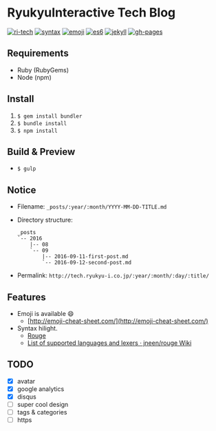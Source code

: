 # RyukyuInteractive Tech Blog
[![ri-tech](https://img.shields.io/badge/team-technology-blue.svg?style=flat)](http://tech.ryukyu-i.co.jp)
[![syntax](https://img.shields.io/badge/syntax-enabled-ff69b4.svg?style=flat)](http://rouge.jneen.net/)
[![emoji](https://img.shields.io/badge/emoji-available-brightgreen.svg?style=flat)](http://emoji-cheat-sheet.com/)
[![es6](https://img.shields.io/badge/es6-ready-f5da55.svg?style=flat)](https://babeljs.io/)
[![jekyll](https://img.shields.io/badge/jekyll-3.2.1-red.svg?style=flat)](http://jekyllrb.com/)
[![gh-pages](https://img.shields.io/badge/powered%20by-github%20pages-000000.svg?style=flat)](https://pages.github.com/)

## Requirements
- Ruby (RubyGems)
- Node (npm)

## Install
1. `$ gem install bundler`
2. `$ bundle install`
3. `$ npm install`

## Build & Preview
- `$ gulp`

## Notice
- Filename: `_posts/:year/:month/YYYY-MM-DD-TITLE.md`
- Directory structure:

  ```
  _posts
  `-- 2016
      |-- 08
      `-- 09
          |-- 2016-09-11-first-post.md
          `-- 2016-09-12-second-post.md
  ```

- Permalink: `http://tech.ryukyu-i.co.jp/:year/:month/:day/:title/`

## Features
- Emoji is available 😄
  - [http://emoji-cheat-sheet.com/](http://emoji-cheat-sheet.com/)
- Syntax hilight.
  - [Rouge](http://rouge.jneen.net/)
  - [List of supported languages and lexers · jneen/rouge Wiki](https://github.com/jneen/rouge/wiki/List-of-supported-languages-and-lexers)

## TODO
- [x] avatar
- [x] google analytics
- [x] disqus
- [ ] super cool design
- [ ] tags & categories
- [ ] https
